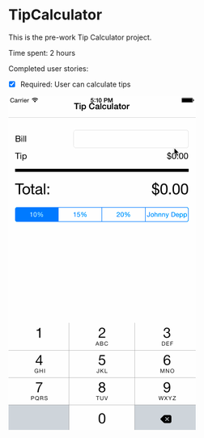 # TipCalculator

This is the pre-work Tip Calculator project.

Time spent: 2 hours

Completed user stories:

 * [x] Required: User can calculate tips

![Video Walkthrough](tip_calc.gif)